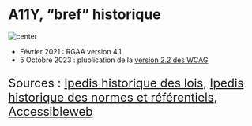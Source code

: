 <!-- .slide: class="with-code-bg-dark" -->

# A11Y, “bref” historique

![](./assets/images/timeline.png 'center')

- Février 2021 : RGAA version 4.1
- 5 Octobre 2023 : plublication de la [version 2.2 des WCAG](https://www.w3.org/WAI/standards-guidelines/wcag/new-in-22/)

<p style="font-size: 24px">
Sources : <a style="font-size: 24px" href='https://blog.ipedis.com/historique-des-lois-sur-le-numerique-le-handicap-et-laccessibilite'>Ipedis historique des lois</a>, <a style="font-size: 24px" href='https://blog.ipedis.com/historique-des-normes-et-referentiels-d-accessibilite-numerique#:~:text=Les%20%C3%A9volutions%20du%20r%C3%A9f%C3%A9rentiel%20g%C3%A9n%C3%A9ral,internet%20et%20autres%20applications%20num%C3%A9riques'>Ipedis historique des normes et référentiels</a>, <a style="font-size: 24px" href='https://accessibleweb.com/wcag/wcag-version-history/#:~:text=In%20May%201999%2C%20the%20Web,A%2C%20AA%2C%20and%20AAA'>Accessibleweb</a>
</p>
